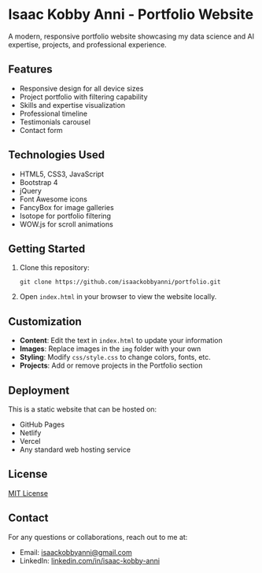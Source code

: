 # Isaac Kobby Anni - Portfolio Website

A modern, responsive portfolio website showcasing my data science and AI expertise, projects, and professional experience.

## Features

- Responsive design for all device sizes
- Project portfolio with filtering capability
- Skills and expertise visualization
- Professional timeline
- Testimonials carousel
- Contact form

## Technologies Used

- HTML5, CSS3, JavaScript
- Bootstrap 4
- jQuery
- Font Awesome icons
- FancyBox for image galleries
- Isotope for portfolio filtering
- WOW.js for scroll animations

## Getting Started

1. Clone this repository:
   ```
   git clone https://github.com/isaackobbyanni/portfolio.git
   ```

2. Open `index.html` in your browser to view the website locally.

## Customization

- **Content**: Edit the text in `index.html` to update your information
- **Images**: Replace images in the `img` folder with your own
- **Styling**: Modify `css/style.css` to change colors, fonts, etc.
- **Projects**: Add or remove projects in the Portfolio section

## Deployment

This is a static website that can be hosted on:
- GitHub Pages
- Netlify
- Vercel
- Any standard web hosting service

## License

[MIT License](LICENSE)

## Contact

For any questions or collaborations, reach out to me at:
- Email: isaackobbyanni@gmail.com
- LinkedIn: [linkedin.com/in/isaac-kobby-anni](https://www.linkedin.com/in/isaac-kobby-anni)

